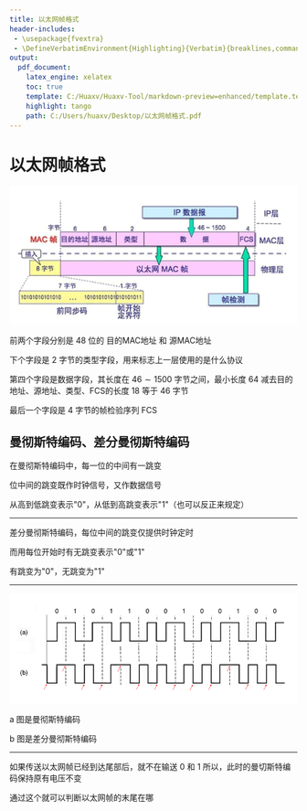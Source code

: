 ```yaml
---
title: 以太网帧格式
header-includes:
 - \usepackage{fvextra}
 - \DefineVerbatimEnvironment{Highlighting}{Verbatim}{breaklines,commandchars=\\\{\}}
output:
  pdf_document:
    latex_engine: xelatex
    toc: true
    template: C:/Huaxv/Huaxv-Tool/markdown-preview=enhanced/template.tex
    highlight: tango
    path: C:/Users/huaxv/Desktop/以太网帧格式.pdf
---
```


# 以太网帧格式

![Snipaste_2023-12-16_19-13-48](/assets/Snipaste_2023-12-16_19-13-48.png)

前两个字段分别是 $48$ 位的 目的MAC地址 和 源MAC地址

下个字段是 $2$ 字节的类型字段，用来标志上一层使用的是什么协议

第四个字段是数据字段，其长度在 $46 \sim 1500$ 字节之间，最小长度 $64$ 减去目的地址、源地址、类型、FCS的长度 $18$ 等于 $46$ 字节

最后一个字段是 $4$ 字节的帧检验序列 FCS

## 曼彻斯特编码、差分曼彻斯特编码

在曼彻斯特编码中，每一位的中间有一跳变

位中间的跳变既作时钟信号，又作数据信号

从高到低跳变表示"0"，从低到高跳变表示"1"（也可以反正来规定）

---

差分曼彻斯特编码，每位中间的跳变仅提供时钟定时

而用每位开始时有无跳变表示"0"或"1"

有跳变为"0"，无跳变为"1"

---

![Snipaste_2023-12-16_19-47-41](/assets/Snipaste_2023-12-16_19-47-41.png)

a 图是曼彻斯特编码

b 图是差分曼彻斯特编码

---

如果传送以太网帧已经到达尾部后，就不在输送 $0$ 和 $1$ 所以，此时的曼切斯特编码保持原有电压不变

通过这个就可以判断以太网帧的末尾在哪
